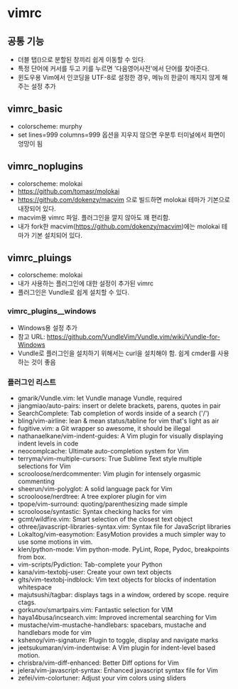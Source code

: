 # vimrc

## 공통 기능
 * 더블 탭(<TAB><TAB>)으로 분할된 창끼리 쉽게 이동할 수 있다.
 * 특정 단어에 커서를 두고 <F8>키를 누르면 '다음영어사전'에서 단어를 찾아준다.
 * 윈도우용 Vim에서 인코딩을 UTF-8로 설정한 경우, 메뉴의 한글이 깨지지 않게 해주는 설정 추가

## vimrc_basic
 * colorscheme: murphy
 * set lines=999 columns=999 옵션을 지우지 않으면 우분투 터미널에서 화면이 엉망이 됨

## vimrc_noplugins
 * colorscheme: molokai
  * https://github.com/tomasr/molokai
  * https://github.com/dokenzy/macvim 으로 빌드하면 molokai 테마가 기본으로 내장되어 있다.
 * macvim용 vimrc 파일. 플러그인을 깔지 않아도 꽤 편리함.
 * 내가 fork한 macvim(https://github.com/dokenzy/macvim)에는 molokai 테마가 기본 설치되어 있다.

## vimrc_pluings
 * colorscheme: molokai
 * 내가 사용하는 플러그인에 대한 설정이 추가된 vimrc
 * 플러그인은 Vundle로 쉽게 설치할 수 있다.

### vimrc_plugins__windows
 * Windows용 설정 추가
 * 참고 URL: https://github.com/VundleVim/Vundle.vim/wiki/Vundle-for-Windows
 * Vundle로 플러그인을 설치하기 위해서는 curl을 설치해야 함. 쉽게 cmder를 사용하는 것이 좋음

### 플러그인 리스트
 * gmarik/Vundle.vim: let Vundle manage Vundle, required
 * jiangmiao/auto-pairs: insert or delete brackets, parens, quotes in pair
 * SearchComplete: Tab completion of words inside of a search ('/')
 * bling/vim-airline: lean & mean status/tabline for vim that's light as air
 * fugitive.vim: a Git wrapper so awesome, it should be illegal
 * nathanaelkane/vim-indent-guides: A Vim plugin for visually displaying indent levels in code
 * neocomplcache: Ultimate auto-completion system for Vim
 * terryma/vim-multiple-cursors: True Sublime Text style multiple selections for Vim
 * scrooloose/nerdcommenter: Vim plugin for intensely orgasmic commenting
 * sheerun/vim-polyglot: A solid language pack for Vim
 * scrooloose/nerdtree: A tree explorer plugin for vim
 * tpope/vim-surround: quoting/parenthesizing made simple
 * scrooloose/syntastic: Syntax checking hacks for vim
 * gcmt/wildfire.vim: Smart selection of the closest text object
 * othree/javascript-libraries-syntax.vim: Syntax file for JavaScript libraries
 * Lokaltog/vim-easymotion: EasyMotion provides a much simpler way to use some motions in vim.
 * klen/python-mode: Vim python-mode. PyLint, Rope, Pydoc, breakpoints from box.
 * vim-scripts/Pydiction: Tab-complete your Python
 * kana/vim-textobj-user: Create your own text objects
 * glts/vim-textobj-indblock: Vim text objects for blocks of indentation whitespace
 * majutsushi/tagbar: displays tags in a window, ordered by scope. require ctags.
 * gorkunov/smartpairs.vim: Fantastic selection for VIM
 * haya14busa/incsearch.vim: Improved incremental searching for Vim
 * mustache/vim-mustache-handlebars: spacebars, mustache and handlebars mode for vim
 * kshenoy/vim-signature: Plugin to toggle, display and navigate marks
 * jeetsukumaran/vim-indentwise: A Vim plugin for indent-level based motion.
 * chrisbra/vim-diff-enhanced: Better Diff options for Vim
 * jelera/vim-javascript-syntax: Enhanced javascript syntax file for Vim
 * zefei/vim-colortuner: Adjust your vim colors using sliders
 
